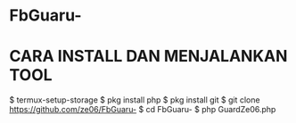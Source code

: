 # FbGuaru-

# CARA INSTALL DAN MENJALANKAN TOOL
$ termux-setup-storage
$ pkg install php
$ pkg install git
$ git clone https://github.com/ze06/FbGuaru-
$ cd FbGuaru-
$ php GuardZe06.php
